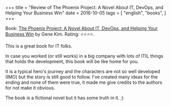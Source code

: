 +++
title = "Review of The Phoenix Project: A Novel About IT, DevOps, and Helping Your Business Win"
date = 2016-10-05
tags = [
    "english",
    "books",
]
+++

Book: [The Phoenix Project: A Novel About IT, DevOps, and Helping Your Business Win](https://www.goodreads.com/book/show/17255186) by Gene Kim. Rating: ⭐️⭐️⭐️⭐️.

This is a great book for IT folks.

In case you worked (or still works) in a big company with lots of ITIL things that holds the development, this book will be like home for you.

It is a typical hero's journey and the characters are not so well developed (IMO) but the story is still good to follow. I've created many ideas for the ending and none of them were true, it made me give credits to the authors for not make it obvious.

The book is a fictional novel but it has some truth in it. ;)
